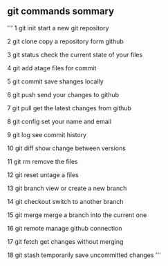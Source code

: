 ## git commands sommary

'''
1 git  init
start a new git repository 

2 git clone 
copy a repository form github

3 git status
check the current state of your files

4 git add
atage files for commit

5 git commit
save shanges locally

6 git push
send your changes to github

7 git pull
get the latest changes from github

8 git config
set your name and email

9 git log
see commit history

10 git diff
show change between versions

11 git rm
remove the files

12 git reset
untage a files

13 git branch
view or create a new branch

14 git checkout
switch to another branch

15 git merge
merge a branch into the current one

16 git remote
manage github connection

17 git fetch
get changes without merging

18 git stash
temporarily save uncommitted changes
'''


